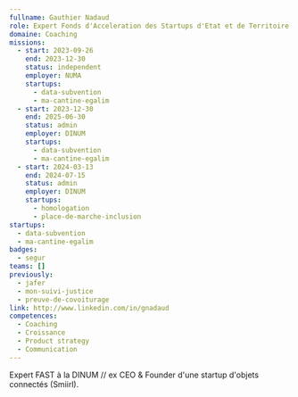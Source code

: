 ```yaml
---
fullname: Gauthier Nadaud
role: Expert Fonds d'Acceleration des Startups d'Etat et de Territoire (FAST)
domaine: Coaching
missions:
  - start: 2023-09-26
    end: 2023-12-30
    status: independent
    employer: NUMA
    startups:
      - data-subvention
      - ma-cantine-egalim
  - start: 2023-12-30
    end: 2025-06-30
    status: admin
    employer: DINUM
    startups:
      - data-subvention
      - ma-cantine-egalim
  - start: 2024-03-13
    end: 2024-07-15
    status: admin
    employer: DINUM
    startups:
      - homologation
      - place-de-marche-inclusion
startups:
  - data-subvention
  - ma-cantine-egalim
badges:
  - segur
teams: []
previously:
  - jafer
  - mon-suivi-justice
  - preuve-de-covoiturage
link: http://www.linkedin.com/in/gnadaud
competences:
  - Coaching
  - Croissance
  - Product strategy
  - Communication
---
```

Expert FAST à la DINUM // ex CEO & Founder d'une startup d'objets connectés (Smiirl).